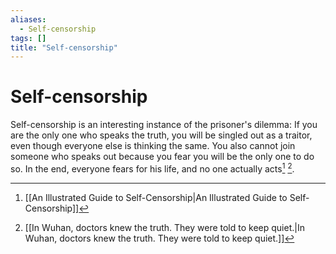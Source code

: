 ```yaml
---
aliases:
  - Self-censorship
tags: []
title: "Self-censorship"
---
```


# Self-censorship

Self-censorship is an interesting instance of the prisoner's dilemma: If you are the only one who speaks the truth, you will be singled out as a traitor, even though everyone else is thinking the same. You also cannot join someone who speaks out because you fear you will be the only one to do so. In the end, everyone fears for his life, and no one actually acts[^1] [^2].

[^1]: [[An Illustrated Guide to Self-Censorship|An Illustrated Guide to Self-Censorship]]
[^2]: [[In Wuhan, doctors knew the truth. They were told to keep quiet.|In Wuhan, doctors knew the truth. They were told to keep quiet.]]